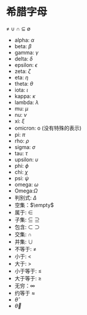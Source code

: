 # 希腊字母

≠ ∪ ∩ ⊆ ∅

- alpha: $\alpha$
- beta: $\beta$
- gamma: $\gamma$
- delta: $\delta$
- epsilon: $\epsilon$
- zeta: $\zeta$
- eta: $\eta$
- theta: $\theta$
- iota: $\iota$
- kappa: $\kappa$
- lambda: $\lambda$
- mu: $\mu$
- nu: $\nu$
- xi: $\xi$
- omicron: o (没有特殊的表示)
- pi: $\pi$
- rho: $\rho$
- sigma: $\sigma$
- tau: $\tau$
- upsilon: $\upsilon$
- phi: $\phi$
- chi: $\chi$
- psi: $\psi$
- omega: $\omega$
- Omega:$\Omega$
- 判别式: $\Delta$
- 空集：$\empty$
- 属于: $\in$
- 子集: $\subseteq$ $\supseteq$
- 包含: $\subset$ $\supset$
- 交集: $\cap$
- 并集: $\cup$
- 不等于: $\neq$
- 小于: $<$
- 大于: $>$
- 小于等于: $\leq$
- 大于等于: $\geq$
- 无穷：$\infty$
- 约等于 $\approx$
- $\hat{\theta}$
- $\vec{\theta}$